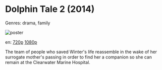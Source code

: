 # Dolphin Tale 2 (2014)

Genres: drama, family

![poster](http://image.tmdb.org/t/p/w500/ga714OrcrFhCrhbHUfDG47fUU5F.jpg)

en:
  [720p](magnet:?xt=urn:btih:E8512CB99520670CB74A5D72FAE0613B4A8B932C&tr=udp://glotorrents.pw:6969/announce&tr=udp://tracker.opentrackr.org:1337/announce&tr=udp://torrent.gresille.org:80/announce&tr=udp://tracker.openbittorrent.com:80&tr=udp://tracker.coppersurfer.tk:6969&tr=udp://tracker.leechers-paradise.org:6969&tr=udp://p4p.arenabg.ch:1337&tr=udp://tracker.internetwarriors.net:1337)
  [1080p](magnet:?xt=urn:btih:94BE750230388CFAE06E4AFD2DBCEDA0DE7D91BC&tr=udp://glotorrents.pw:6969/announce&tr=udp://tracker.opentrackr.org:1337/announce&tr=udp://torrent.gresille.org:80/announce&tr=udp://tracker.openbittorrent.com:80&tr=udp://tracker.coppersurfer.tk:6969&tr=udp://tracker.leechers-paradise.org:6969&tr=udp://p4p.arenabg.ch:1337&tr=udp://tracker.internetwarriors.net:1337)
  


The team of people who saved Winter's life reassemble in the wake of her surrogate mother's passing in order to find her a companion so she can remain at the Clearwater Marine Hospital.